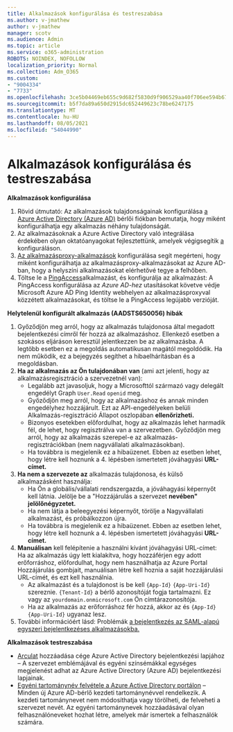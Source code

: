 ```yaml
---
title: Alkalmazások konfigurálása és testreszabása
ms.author: v-jmathew
author: v-jmathew
manager: scotv
ms.audience: Admin
ms.topic: article
ms.service: o365-administration
ROBOTS: NOINDEX, NOFOLLOW
localization_priority: Normal
ms.collection: Adm_O365
ms.custom:
- "9004334"
- "7733"
ms.openlocfilehash: 3ce5b04469eb655c9d682f5830d9f906529aa40f706ee594b670708426d48769
ms.sourcegitcommit: b5f7da89a650d2915dc652449623c78be6247175
ms.translationtype: MT
ms.contentlocale: hu-HU
ms.lasthandoff: 08/05/2021
ms.locfileid: "54044990"
---
```

# <a name="configure-and-customize-applications"></a>Alkalmazások konfigurálása és testreszabása

**Alkalmazások konfigurálása**

1. Rövid útmutató: Az alkalmazások tulajdonságainak konfigurálása [a Azure Active Directory (Azure AD)](https://docs.microsoft.com/azure/active-directory/manage-apps/add-application-portal-configure) bérlői fiókban bemutatja, hogy miként konfigurálhatja egy alkalmazás néhány tulajdonságát.
2. Az alkalmazásoknak a Azure Active Directory való integrálása érdekében olyan oktatóanyagokat fejlesztettünk, amelyek végigsegítik [a](https://docs.microsoft.com/azure/active-directory/saas-apps/tutorial-list) konfiguráláson.
3. [Az alkalmazásproxy-alkalmazások](https://docs.microsoft.com/azure/active-directory/manage-apps/application-proxy-config-how-to) konfigurálása segít megérteni, hogy miként konfigurálhatja az alkalmazásproxy-alkalmazásokat az Azure AD-ban, hogy a helyszíni alkalmazásokat elérhetővé tegye a felhőben.
4. Töltse le a [PingAccess](https://docs.microsoft.com/azure/active-directory/manage-apps/application-proxy-ping-access-publishing-guide#download-pingaccess-and-configure-your-application)alkalmazást, és konfigurálja az alkalmazást: A PingAccess konfigurálása az *Azure AD-hez* utasításokat követve védje Microsoft Azure AD Ping Identity webhelyen az alkalmazásproxyval közzétett alkalmazásokat, és töltse le a PingAccess legújabb verzióját.

**Helytelenül konfigurált alkalmazás (AADSTS650056) hibák**

1. Győződjön meg arról, hogy az alkalmazás tulajdonosa által megadott bejelentkezési címről fér hozzá az alkalmazáshoz. Ellenkező esetben a szokásos eljáráson keresztül jelentkezzen be az alkalmazásba. A legtöbb esetben ez a megoldás automatikusan magától megoldódik. Ha nem működik, ez a bejegyzés segíthet a hibaelhárításban és a megoldásban.
2. **Ha az alkalmazás az Ön tulajdonában van** (ami azt jelenti, hogy az alkalmazásregisztráció a szervezetnél van):
    - Legalább azt javasoljuk, hogy a Microsofttól származó vagy delegált engedélyt Graph `User.Read` `openid` meg. 
    - Győződjön meg arról, hogy az alkalmazáshoz és annak minden engedélyhez hozzájárult. Ezt az API-engedélyeken  belüli Alkalmazás-regisztráció Állapot oszlopában **ellenőrizheti.**
    - Bizonyos esetekben előfordulhat, hogy az alkalmazás lehet harmadik fél, de lehet, hogy regisztrálva van a szervezetben. Győződjön meg arról, hogy az alkalmazás szerepel-e az alkalmazás-regisztrációkban (nem nagyvállalati alkalmazásokban).
    - Ha továbbra is megjelenik ez a hibaüzenet. Ebben az esetben lehet, hogy létre kell hoznunk a 4. lépésben ismertetett jóváhagyási **URL-címet.**
3. **Ha nem a szervezete az** alkalmazás tulajdonosa, és külső alkalmazásként használja:
    - Ha Ön a globális/vállalati rendszergazda, a jóváhagyási képernyőt kell látnia. Jelölje be a "Hozzájárulás a szervezet **nevében" jelölőnégyzetet.**
    - Ha nem látja a beleegyezési képernyőt, törölje a Nagyvállalati alkalmazást, és próbálkozzon újra.
    - Ha továbbra is megjelenik ez a hibaüzenet. Ebben az esetben lehet, hogy létre kell hoznunk a 4. lépésben ismertetett jóváhagyási **URL-címet.**
4. **Manuálisan** kell felépítenie a használni kívánt jóváhagyási URL-címet: Ha az alkalmazás úgy lett kialakítva, hogy hozzáférjen egy adott erőforráshoz, előfordulhat, hogy nem használhatja az Azure Portal Hozzájárulás gombjait, manuálisan létre kell hoznia a saját hozzájárulási URL-címét, és ezt kell használnia.
    - Az alkalmazást és a tulajdonost is be kell `{App-Id}` `{App-Uri-Id}` szereznie. `{Tenant-Id}` a bérlő azonosítóját fogja tartalmazni. Ez vagy az `yourdomain.onmicrosoft.com` Ön címtárazonosítója.
    - Ha az alkalmazás az erőforráshoz fér hozzá, akkor az és `{App-Id}` `{App-Uri-Id}` ugyanaz lesz.
5. További információért lásd: Problémák [a bejelentkezés az SAML-alapú egyszeri bejelentkezéses alkalmazásokba.](https://docs.microsoft.com/azure/active-directory/manage-apps/application-sign-in-problem-federated-sso-gallery#misconfigured-application)

**Alkalmazások testreszabása**

- [Arculat](https://docs.microsoft.com/azure/active-directory/fundamentals/customize-branding) hozzáadása cége Azure Active Directory bejelentkezési lapjához – A szervezet emblémájával és egyéni színsémákkal egységes megjelenést adhat az Azure Active Directory (Azure AD) bejelentkezési lapjainak.
- [Egyéni tartománynév felvétele a Azure Active Directory portálon](https://docs.microsoft.com/azure/active-directory/fundamentals/add-custom-domain) – Minden új Azure AD-bérlő kezdeti tartománynévvel rendelkezik. A kezdeti tartománynevet nem módosíthatja vagy törölheti, de felveheti a szervezet nevét. Az egyéni tartománynevek hozzáadásával olyan felhasználóneveket hozhat létre, amelyek már ismertek a felhasználók számára.
